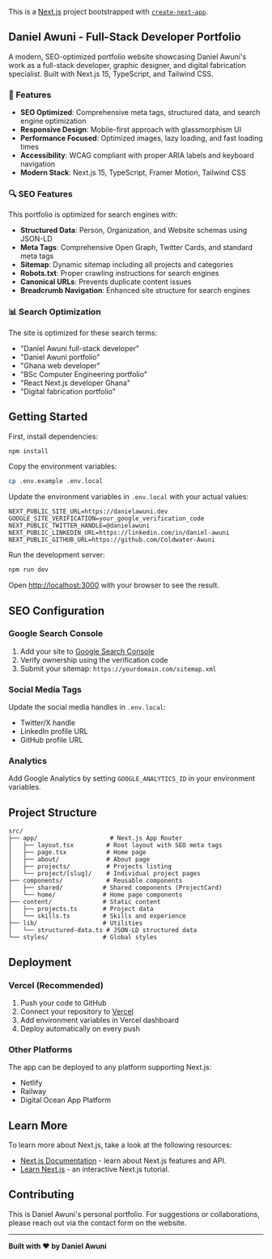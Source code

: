 This is a [Next.js](https://nextjs.org) project bootstrapped with [`create-next-app`](https://nextjs.org/docs/app/api-reference/cli/create-next-app).

## Daniel Awuni - Full-Stack Developer Portfolio

A modern, SEO-optimized portfolio website showcasing Daniel Awuni's work as a full-stack developer, graphic designer, and digital fabrication specialist. Built with Next.js 15, TypeScript, and Tailwind CSS.

### 🚀 Features

- **SEO Optimized**: Comprehensive meta tags, structured data, and search engine optimization
- **Responsive Design**: Mobile-first approach with glassmorphism UI
- **Performance Focused**: Optimized images, lazy loading, and fast loading times
- **Accessibility**: WCAG compliant with proper ARIA labels and keyboard navigation
- **Modern Stack**: Next.js 15, TypeScript, Framer Motion, Tailwind CSS

### 🔍 SEO Features

This portfolio is optimized for search engines with:

- **Structured Data**: Person, Organization, and Website schemas using JSON-LD
- **Meta Tags**: Comprehensive Open Graph, Twitter Cards, and standard meta tags
- **Sitemap**: Dynamic sitemap including all projects and categories
- **Robots.txt**: Proper crawling instructions for search engines
- **Canonical URLs**: Prevents duplicate content issues
- **Breadcrumb Navigation**: Enhanced site structure for search engines

### 📊 Search Optimization

The site is optimized for these search terms:
- "Daniel Awuni full-stack developer"
- "Daniel Awuni portfolio"
- "Ghana web developer"
- "BSc Computer Engineering portfolio"
- "React Next.js developer Ghana"
- "Digital fabrication portfolio"

## Getting Started

First, install dependencies:

```bash
npm install
```

Copy the environment variables:

```bash
cp .env.example .env.local
```

Update the environment variables in `.env.local` with your actual values:

```env
NEXT_PUBLIC_SITE_URL=https://danielawuni.dev
GOOGLE_SITE_VERIFICATION=your_google_verification_code
NEXT_PUBLIC_TWITTER_HANDLE=@danielawuni
NEXT_PUBLIC_LINKEDIN_URL=https://linkedin.com/in/daniel-awuni
NEXT_PUBLIC_GITHUB_URL=https://github.com/Coldwater-Awuni
```

Run the development server:

```bash
npm run dev
```

Open [http://localhost:3000](http://localhost:3000) with your browser to see the result.

## SEO Configuration

### Google Search Console
1. Add your site to [Google Search Console](https://search.google.com/search-console)
2. Verify ownership using the verification code
3. Submit your sitemap: `https://yourdomain.com/sitemap.xml`

### Social Media Tags
Update the social media handles in `.env.local`:
- Twitter/X handle
- LinkedIn profile URL
- GitHub profile URL

### Analytics
Add Google Analytics by setting `GOOGLE_ANALYTICS_ID` in your environment variables.

## Project Structure

```
src/
├── app/                    # Next.js App Router
│   ├── layout.tsx         # Root layout with SEO meta tags
│   ├── page.tsx           # Home page
│   ├── about/             # About page
│   ├── projects/          # Projects listing
│   └── project/[slug]/    # Individual project pages
├── components/            # Reusable components
│   ├── shared/           # Shared components (ProjectCard)
│   └── home/             # Home page components
├── content/              # Static content
│   ├── projects.ts       # Project data
│   └── skills.ts         # Skills and experience
├── lib/                  # Utilities
│   └── structured-data.ts # JSON-LD structured data
└── styles/               # Global styles
```

## Deployment

### Vercel (Recommended)
1. Push your code to GitHub
2. Connect your repository to [Vercel](https://vercel.com)
3. Add environment variables in Vercel dashboard
4. Deploy automatically on every push

### Other Platforms
The app can be deployed to any platform supporting Next.js:
- Netlify
- Railway
- Digital Ocean App Platform

## Learn More

To learn more about Next.js, take a look at the following resources:

- [Next.js Documentation](https://nextjs.org/docs) - learn about Next.js features and API.
- [Learn Next.js](https://nextjs.org/learn) - an interactive Next.js tutorial.

## Contributing

This is Daniel Awuni's personal portfolio. For suggestions or collaborations, please reach out via the contact form on the website.

---

**Built with ❤️ by Daniel Awuni**
